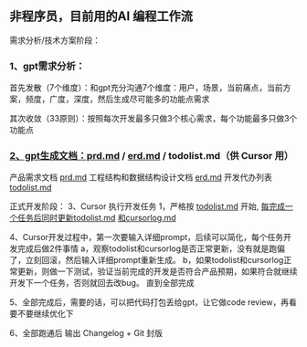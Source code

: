 ## 非程序员，目前用的AI 编程工作流

需求分析/技术方案阶段：

### 1、gpt需求分析：

首先发散（7个维度）：和gpt充分沟通7个维度：用户，场景，当前痛点，当前方案，频度，广度，深度，然后生成尽可能多的功能点需求

其次收敛（33原则）：按照每次开发最多只做3个核心需求，每个功能最多只做3个功能点

### [2、gpt生成文档：prd.md](https://xn--2gpt:prd-fm3g5235b17h80i186b.md/) / [erd.md](https://erd.md/ "https://erd.md/") / todolist.md（供 Cursor 用）

产品需求文档 [prd.md](https://prd.md/ "https://prd.md/")
工程结构和数据结构设计文档 [erd.md](https://erd.md/ "https://erd.md/")
开发代办列表 [todolist.md](https://todolist.md/ "https://todolist.md/")

正式开发阶段：
3、Cursor 执行开发任务 1，严格按 [todolist.md](https://todolist.md/ "https://todolist.md/") 开始, [每完成一个任务后同时更新todolist.md](https://xn--todolist-z09lrnt0fi5r3se1a978zsdx68n89a51k9t4a.md/ "https://每完成一个任务后同时更新todolist.md/") [和cursorlog.md](https://xn--cursorlog-pw9o.md/ "https://和cursorlog.md/")

4、Cursor开发过程中，第一次要输入详细prompt，后续可以简化，每个任务开发完成后做2件事情
a，观察todolist和cursorlog是否正常更新，没有就是跑偏了，立刻回滚，然后输入详细prompt重新生成。
b，如果todolist和cursorlog正常更新，则做一下测试，验证当前完成的开发是否符合产品预期，如果符合就继续开发下一个任务，否则就回去改bug。
直到全部完成

5、全部完成后，需要的话，可以把代码打包丢给gpt，让它做code review，再看要不要继续优化下

6、全部跑通后 输出 Changelog + Git 封版
